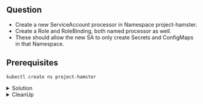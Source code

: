 ## Question

- Create a new ServiceAccount processor in Namespace project-hamster.
- Create a Role and RoleBinding, both named processor as well.
- These should allow the new SA to only create Secrets and ConfigMaps in that Namespace.

## Prerequisites

```
kubectl create ns project-hamster
```

<details>
<summary> Solution</summary>

```
kubectl -n project-hamster create sa processor
```

```
kubectl create role processor --verb=create --resource=secret --resource=configmap
```

```
kubectl create rolebinding processor --role=processor --serviceaccount=project-hamster:processor
```

Test that everything works

```
kubectl auth can-i create secret --as=system:serviceaccount:project-hamster:processor
kubectl auth can-i create configmap --as=system:serviceaccount:project-hamster:processor
```
</details>

<details>
<summary> CleanUp</summary>

```
kubectl delete rolebinding processor
kubectl delete role processor
kubectl -n project-hamster delete sa processor
kubectl delete ns project-hamster
```